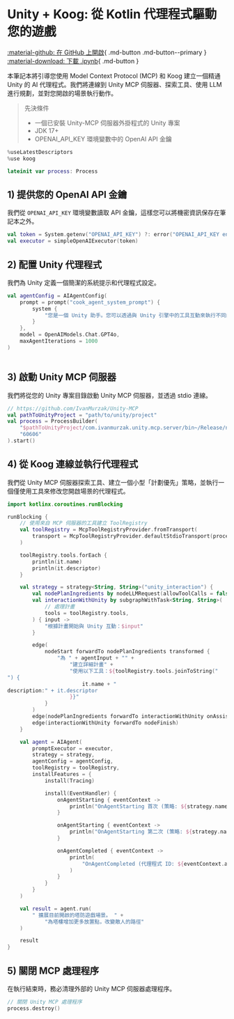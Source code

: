 # Unity + Koog: 從 Kotlin 代理程式驅動您的遊戲

[:material-github: 在 GitHub 上開啟](
https://github.com/JetBrains/koog/blob/develop/examples/notebooks/UnityMcp.ipynb
){ .md-button .md-button--primary }
[:material-download: 下載 .ipynb](
https://raw.githubusercontent.com/JetBrains/koog/develop/examples/notebooks/UnityMcp.ipynb
){ .md-button }

本筆記本將引導您使用 Model Context Protocol (MCP) 和 Koog 建立一個精通 Unity 的 AI 代理程式。我們將連線到 Unity MCP 伺服器、探索工具、使用 LLM 進行規劃，並對您開啟的場景執行動作。

> 先決條件
> - 一個已安裝 Unity-MCP 伺服器外掛程式的 Unity 專案
> - JDK 17+
> - OPENAI_API_KEY 環境變數中的 OpenAI API 金鑰

```kotlin
%useLatestDescriptors
%use koog

```

```kotlin
lateinit var process: Process

```

## 1) 提供您的 OpenAI API 金鑰
我們從 `OPENAI_API_KEY` 環境變數讀取 API 金鑰，這樣您可以將機密資訊保存在筆記本之外。

```kotlin
val token = System.getenv("OPENAI_API_KEY") ?: error("OPENAI_API_KEY environment variable not set")
val executor = simpleOpenAIExecutor(token)
```

## 2) 配置 Unity 代理程式
我們為 Unity 定義一個簡潔的系統提示和代理程式設定。

```kotlin
val agentConfig = AIAgentConfig(
    prompt = prompt("cook_agent_system_prompt") {
        system {
            "您是一個 Unity 助手。您可以透過與 Unity 引擎中的工具互動來執行不同的任務。"
        }
    },
    model = OpenAIModels.Chat.GPT4o,
    maxAgentIterations = 1000
)
```

```kotlin

```

## 3) 啟動 Unity MCP 伺服器
我們將從您的 Unity 專案目錄啟動 Unity MCP 伺服器，並透過 stdio 連線。

```kotlin
// https://github.com/IvanMurzak/Unity-MCP
val pathToUnityProject = "path/to/unity/project"
val process = ProcessBuilder(
    "$pathToUnityProject/com.ivanmurzak.unity.mcp.server/bin~/Release/net9.0/com.IvanMurzak.Unity.MCP.Server",
    "60606"
).start()
```

## 4) 從 Koog 連線並執行代理程式
我們從 Unity MCP 伺服器探索工具、建立一個小型「計劃優先」策略，並執行一個僅使用工具來修改您開啟場景的代理程式。

```kotlin
import kotlinx.coroutines.runBlocking

runBlocking {
    // 使用來自 MCP 伺服器的工具建立 ToolRegistry
    val toolRegistry = McpToolRegistryProvider.fromTransport(
        transport = McpToolRegistryProvider.defaultStdioTransport(process)
    )

    toolRegistry.tools.forEach {
        println(it.name)
        println(it.descriptor)
    }

    val strategy = strategy<String, String>("unity_interaction") {
        val nodePlanIngredients by nodeLLMRequest(allowToolCalls = false)
        val interactionWithUnity by subgraphWithTask<String, String>(
            // 處理計畫
            tools = toolRegistry.tools,
        ) { input ->
            "根據計畫開始與 Unity 互動：$input"
        }

        edge(
            nodeStart forwardTo nodePlanIngredients transformed {
                "為 " + agentInput + "" +
                    "建立詳細計畫" +
                    "使用以下工具：${toolRegistry.tools.joinToString("
") {
                        it.name + "
description:" + it.descriptor
                    }}"
            }
        )
        edge(nodePlanIngredients forwardTo interactionWithUnity onAssistantMessage { true })
        edge(interactionWithUnity forwardTo nodeFinish)
    }

    val agent = AIAgent(
        promptExecutor = executor,
        strategy = strategy,
        agentConfig = agentConfig,
        toolRegistry = toolRegistry,
        installFeatures = {
            install(Tracing)

            install(EventHandler) {
                onAgentStarting { eventContext ->
                    println("OnAgentStarting 首次 (策略: ${strategy.name})")
                }

                onAgentStarting { eventContext ->
                    println("OnAgentStarting 第二次 (策略: ${strategy.name})")
                }

                onAgentCompleted { eventContext ->
                    println(
                        "OnAgentCompleted (代理程式 ID: ${eventContext.agentId}, 結果: ${eventContext.result})"
                    )
                }
            }
        }
    )

    val result = agent.run(
        " 擴展目前開啟的塔防遊戲場景。 " +
            "為塔樓增加更多放置點，改變敵人的路徑"
    )

    result
}
```

## 5) 關閉 MCP 處理程序
在執行結束時，務必清理外部的 Unity MCP 伺服器處理程序。

```kotlin
// 關閉 Unity MCP 處理程序
process.destroy()